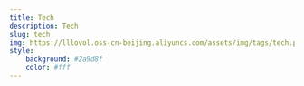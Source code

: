 ```yaml
---
title: Tech
description: Tech
slug: tech
img: https://lllovol.oss-cn-beijing.aliyuncs.com/assets/img/tags/tech.png
style:
    background: #2a9d8f
    color: #fff
---
```

